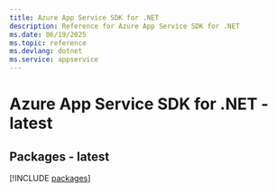```yaml
---
title: Azure App Service SDK for .NET
description: Reference for Azure App Service SDK for .NET
ms.date: 06/19/2025
ms.topic: reference
ms.devlang: dotnet
ms.service: appservice
---
```

# Azure App Service SDK for .NET - latest
## Packages - latest
[!INCLUDE [packages](app-service-index.md)]